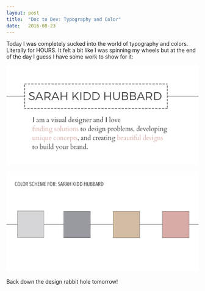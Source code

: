 ```yaml
---
layout: post
title:  "Doc to Dev: Typography and Color"
date:   2016-08-23
---
```

Today I was completely sucked into the world of typography and colors. Literally for HOURS. It felt a bit like I was
spinning my wheels but at the end of the day I guess I have some work to show for it:

![fontpairings 082316](/assets/img/fontpairings-1.png)

![colorscheme 082316](/assets/img/colorscheme.png)

Back down the design rabbit hole tomorrow!
